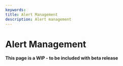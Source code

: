 ```yaml
---
keywords:
title: Alert Management
description: Alert management
---
```

# Alert Management

**This page is a WIP - to be included with beta release**
